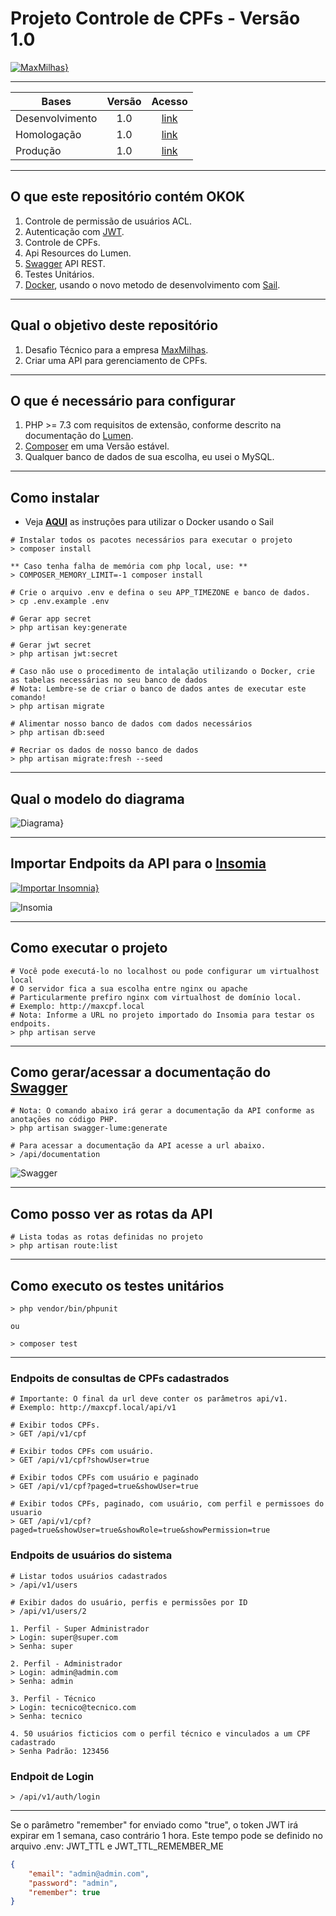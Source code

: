 # Projeto Controle de CPFs - Versão 1.0

[![MaxMilhas}][i-MaxMilhas]][l-MaxMilhas]

---

**Bases** | **Versão** | **Acesso**
--------------- | :---: | :---:
Desenvolvimento | 1.0   | [link][l-Desenvolvimento]
Homologação     | 1.0   | [link][l-Homologacao]
Produção        | 1.0   | [link][l-Producao]

---

## O que este repositório contém OKOK

1. Controle de permissão de usuários ACL.
2. Autenticação com [JWT][l-JWT].
3. Controle de CPFs.
4. Api Resources do Lumen.
5. [Swagger][l-Swagger] API REST.
6. Testes Unitários.
7. [Docker][l-Docker], usando o novo metodo de desenvolvimento com [Sail][l-Sail].

---

## Qual o objetivo deste repositório

1. Desafio Técnico para a empresa [MaxMilhas][l-MaxMilhas].
2. Criar uma API para gerenciamento de CPFs.

---

## O que é necessário para configurar

1. PHP >= 7.3 com requisitos de extensão, conforme descrito na documentação do [Lumen][l-Lumen].
2. [Composer][l-Composer] em uma Versão estável.
3. Qualquer banco de dados de sua escolha, eu usei o MySQL.
---

## Como instalar

- Veja **[AQUI][l-Doc-Docker]** as instruções para utilizar o Docker usando o Sail

```shell script
# Instalar todos os pacotes necessários para executar o projeto
> composer install

** Caso tenha falha de memória com php local, use: **
> COMPOSER_MEMORY_LIMIT=-1 composer install
 
# Crie o arquivo .env e defina o seu APP_TIMEZONE e banco de dados.
> cp .env.example .env

# Gerar app secret
> php artisan key:generate

# Gerar jwt secret
> php artisan jwt:secret

# Caso não use o procedimento de intalação utilizando o Docker, crie as tabelas necessárias no seu banco de dados
# Nota: Lembre-se de criar o banco de dados antes de executar este comando!
> php artisan migrate

# Alimentar nosso banco de dados com dados necessários
> php artisan db:seed

# Recriar os dados de nosso banco de dados
> php artisan migrate:fresh --seed
```

---

## Qual o modelo do diagrama

![Diagrama}][i-Diagrama]

---

## Importar Endpoits da API para o [Insomia][l-Insomia]
[![Importar Insomnia}][i-Insomia-Run]][l-Insomia-Import]

![Insomia][i-Insomia]

---

## Como executar o projeto

```shell script
# Você pode executá-lo no localhost ou pode configurar um virtualhost local
# O servidor fica a sua escolha entre nginx ou apache
# Particularmente prefiro nginx com virtualhost de domínio local. 
# Exemplo: http://maxcpf.local
# Nota: Informe a URL no projeto importado do Insomia para testar os endpoits. 
> php artisan serve
```

---

## Como gerar/acessar a documentação do [Swagger][l-Swagger-Doc]

```shell script
# Nota: O comando abaixo irá gerar a documentação da API conforme as anotações no código PHP. 
> php artisan swagger-lume:generate

# Para acessar a documentação da API acesse a url abaixo. 
> /api/documentation
```

![Swagger][i-Swagger]

---

## Como posso ver as rotas da API

```shell script
# Lista todas as rotas definidas no projeto 
> php artisan route:list
```

---

## Como executo os testes unitários

```shell script 
> php vendor/bin/phpunit

ou

> composer test
```

---

### Endpoits de consultas de CPFs cadastrados

```
# Importante: O final da url deve conter os parâmetros api/v1.
# Exemplo: http://maxcpf.local/api/v1

# Exibir todos CPFs.
> GET /api/v1/cpf

# Exibir todos CPFs com usuário.
> GET /api/v1/cpf?showUser=true

# Exibir todos CPFs com usuário e paginado
> GET /api/v1/cpf?paged=true&showUser=true

# Exibir todos CPFs, paginado, com usuário, com perfil e permissoes do usuario
> GET /api/v1/cpf?paged=true&showUser=true&showRole=true&showPermission=true
```

### Endpoits de usuários do sistema

```
# Listar todos usuários cadastrados
> /api/v1/users

# Exibir dados do usuário, perfis e permissões por ID
> /api/v1/users/2

1. Perfil - Super Administrador
> Login: super@super.com 
> Senha: super

2. Perfil - Administrador
> Login: admin@admin.com
> Senha: admin

3. Perfil - Técnico
> Login: tecnico@tecnico.com
> Senha: tecnico

4. 50 usuários ficticios com o perfil técnico e vinculados a um CPF cadastrado
> Senha Padrão: 123456

```

### Endpoit de Login

```
> /api/v1/auth/login
```

---

Se o parâmetro "remember" for enviado como "true", o token JWT irá expirar em 1 semana, caso contrário 1 hora.
Este tempo pode se definido no arquivo .env:
JWT_TTL e JWT_TTL_REMEMBER_ME

```json
{
	"email": "admin@admin.com",
	"password": "admin",
	"remember": true
}

```

[i-MaxMilhas]: doc/img/logo.svg "MaxMilhas"
[i-Diagrama]: doc/img/diagrama.png "Diagrama"
[i-Insomia]: doc/img/insomia.png "Insomia"
[i-Insomia-Run]: https://insomnia.rest/images/run.svg "Importar Insomia"
[i-Swagger]: doc/img/swagger.png "Swagger"

[l-MaxMilhas]: https://www.maxmilhas.com.br
[l-Doc-Docker]: doc/docker/README.md
[l-Lumen]: https://lumen.laravel.com/docs/6.x#server-requirements
[l-Insomia]: https://insomnia.rest/download
[l-Insomia-Import]: https://insomnia.rest/run/?label=Max%20CPF&uri=https%3A%2F%2Fraw.githubusercontent.com%2FJotapePinheiroSquadra%2Fmax-cpf%2Fmaster%2Fdoc%2Farquivos%2FInsomnia_export.json
[l-Composer]: https://getcomposer.org
[l-Swagger]: https://swagger.io
[l-JWT]: https://jwt.io
[l-Docker]: https://www.docker.com
[l-Sail]: https://laravel.com/docs/8.x/sail

[l-Swagger-Doc]: http://maxcpf.local/api/documentation
[l-Desenvolvimento]: http://maxcpf.local
[l-Homologacao]: http://maxcpf.local
[l-Producao]: http://maxcpf.local
